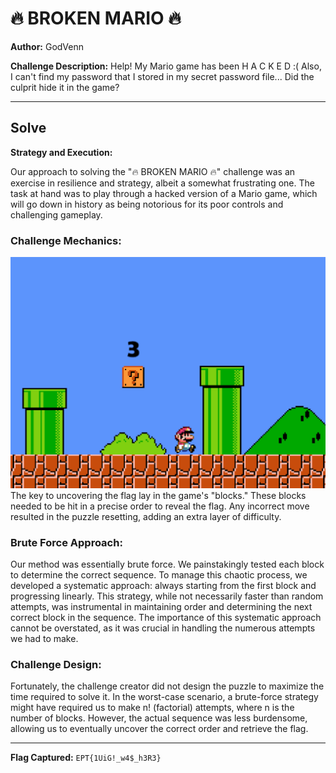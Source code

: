 # 🔥 BROKEN MARIO 🔥
**Author:** GodVenn

**Challenge Description:**
Help! My Mario game has been H A C K E D :( Also, I can't find my password that I stored in my secret password file... Did the culprit hide it in the game?

---

## Solve
**Strategy and Execution:**

Our approach to solving the "🔥 BROKEN MARIO 🔥" challenge was an exercise in resilience and strategy, albeit a somewhat frustrating one. The task at hand was to play through a hacked version of a Mario game, which will go down in history as being notorious for its poor controls and challenging gameplay.

### Challenge Mechanics:

![mario](mario1.png)
The key to uncovering the flag lay in the game's "blocks." These blocks needed to be hit in a precise order to reveal the flag. Any incorrect move resulted in the puzzle resetting, adding an extra layer of difficulty.

### Brute Force Approach:
Our method was essentially brute force. We painstakingly tested each block to determine the correct sequence. To manage this chaotic process, we developed a systematic approach: always starting from the first block and progressing linearly. This strategy, while not necessarily faster than random attempts, was instrumental in maintaining order and determining the next correct block in the sequence. The importance of this systematic approach cannot be overstated, as it was crucial in handling the numerous attempts we had to make.

### Challenge Design:
Fortunately, the challenge creator did not design the puzzle to maximize the time required to solve it. In the worst-case scenario, a brute-force strategy might have required us to make n! (factorial) attempts, where n is the number of blocks. However, the actual sequence was less burdensome, allowing us to eventually uncover the correct order and retrieve the flag.

---

**Flag Captured:** `EPT{1UiG!_w4$_h3R3}`

